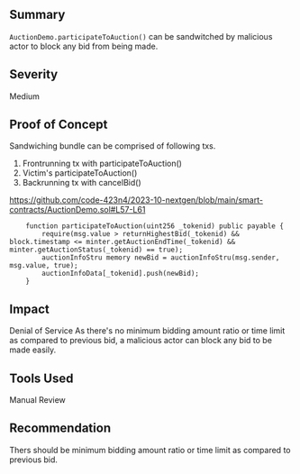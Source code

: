 ## Summary

`AuctionDemo.participateToAuction()` can be sandwitched by malicious actor to block any bid from being made.

## Severity

Medium

## Proof of Concept
Sandwiching bundle can be comprised of following txs.

1) Frontrunning tx with participateToAuction()
2) Victim's participateToAuction()
3) Backrunning tx with cancelBid()

https://github.com/code-423n4/2023-10-nextgen/blob/main/smart-contracts/AuctionDemo.sol#L57-L61
```solidity
    function participateToAuction(uint256 _tokenid) public payable {
        require(msg.value > returnHighestBid(_tokenid) && block.timestamp <= minter.getAuctionEndTime(_tokenid) && minter.getAuctionStatus(_tokenid) == true);
        auctionInfoStru memory newBid = auctionInfoStru(msg.sender, msg.value, true);
        auctionInfoData[_tokenid].push(newBid);
    }
```

## Impact
Denial of Service
As there's no minimum bidding amount ratio or time limit as compared to previous bid, a malicious actor can block any bid to be made easily.

## Tools Used
Manual Review

## Recommendation
Thers should be minimum bidding amount ratio or time limit as compared to previous bid.
